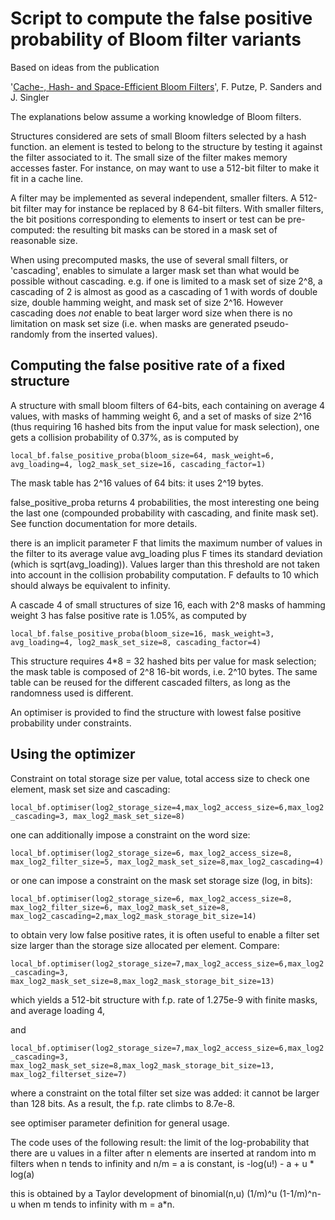 # Script to compute the false positive probability of Bloom filter variants

Based on ideas from the publication

'[Cache-, Hash- and Space-Efficient Bloom Filters](http://algo2.iti.kit.edu/documents/cacheefficientbloomfilters-jea.pdf)', F. Putze, P. Sanders and J. Singler

The explanations below assume a working knowledge of Bloom filters.

Structures considered are sets of small Bloom filters selected by a hash function.
an element is tested to belong to the structure by testing it against the filter
associated to it. The small size of the filter makes memory accesses faster. For
instance, on may want to use a 512-bit filter to make it fit in a cache line.

A filter may be implemented as several independent, smaller filters.
A 512-bit filter may for instance be replaced by 8 64-bit filters.
With smaller filters, the bit positions corresponding to elements to insert or
test can be pre-computed: the resulting bit masks can be stored in a mask
set of reasonable size.

When using precomputed masks, the use of several small filters, or
'cascading', enables to simulate a larger mask set than what would be possible
without cascading. e.g. if one is limited to a mask set of size 2^8, a
cascading of 2 is almost as good as a cascading of 1 with words of double
size, double hamming weight, and mask set of size 2^16.
However cascading does *not* enable to beat larger word size when there is no
limitation on mask set size (i.e. when masks are generated pseudo-randomly from
the inserted values).

## Computing the false positive rate of a fixed structure

A structure with small bloom filters of 64-bits, each containing on
average 4 values, with masks of hamming weight 6, and a set of masks of
size 2^16 (thus requiring 16 hashed bits from the input value for mask
selection), one gets a collision probability of 0.37%, as is computed by

```local_bf.false_positive_proba(bloom_size=64, mask_weight=6, avg_loading=4, log2_mask_set_size=16, cascading_factor=1)```

The mask table has 2^16 values of 64 bits: it uses 2^19 bytes.

false_positive_proba returns 4 probabilities, the most interesting one being the
last one (compounded probability with cascading, and finite mask set). See
function documentation for more details.

there is an implicit parameter F that limits the maximum number of values in
the filter to its average value avg_loading plus F times its standard deviation
(which is sqrt(avg_loading)). Values larger than this threshold are not taken
into account in the collision probability computation. F defaults to 10 which
should always be equivalent to infinity.

A cascade 4 of small structures of size 16, each with 2^8 masks of hamming weight 3
has false positive rate is 1.05%, as computed by

```local_bf.false_positive_proba(bloom_size=16, mask_weight=3, avg_loading=4, log2_mask_set_size=8, cascading_factor=4)```

This structure requires 4\*8 = 32 hashed bits per value for mask selection;
the mask table is composed of 2^8 16-bit words, i.e. 2^10 bytes. The same table
can be reused for the different cascaded filters, as long as the randomness
used is different.

An optimiser is provided to find the structure with lowest false positive probability
under constraints.

## Using the optimizer

Constraint on total storage size per value, total access size to check one
element, mask set size and cascading:

```local_bf.optimiser(log2_storage_size=4,max_log2_access_size=6,max_log2_cascading=3, max_log2_mask_set_size=8)```

one can additionally impose a constraint on the word size:

```local_bf.optimiser(log2_storage_size=6, max_log2_access_size=8, max_log2_filter_size=5, max_log2_mask_set_size=8,max_log2_cascading=4)```

or one can impose a constraint on the mask set storage size (log, in bits):

```local_bf.optimiser(log2_storage_size=6, max_log2_access_size=8, max_log2_filter_size=6, max_log2_mask_set_size=8, max_log2_cascading=2,max_log2_mask_storage_bit_size=14)```

to obtain very low false positive rates, it is often useful to enable a filter
set size larger than the storage size allocated per element. Compare:

```local_bf.optimiser(log2_storage_size=7,max_log2_access_size=6,max_log2_cascading=3, max_log2_mask_set_size=8,max_log2_mask_storage_bit_size=13)```

which yields a 512-bit structure with f.p. rate of 1.275e-9 with finite masks,
and average loading 4,

and

```local_bf.optimiser(log2_storage_size=7,max_log2_access_size=6,max_log2_cascading=3, max_log2_mask_set_size=8,max_log2_mask_storage_bit_size=13, max_log2_filterset_size=7)```

where a constraint on the total filter set size was added: it cannot be larger
than 128 bits. As a result, the f.p. rate climbs to 8.7e-8.

see optimiser parameter definition for general usage.

The code uses of the following result:
the limit of the log-probability that there are u values in a filter after
n elements are inserted at random into m filters when n tends to infinity and n/m = a is constant,
is
-log(u!) - a + u * log(a)

this is obtained by a Taylor development of binomial(n,u) (1/m)^u (1-1/m)^n-u
when m tends to infinity with m = a*n.